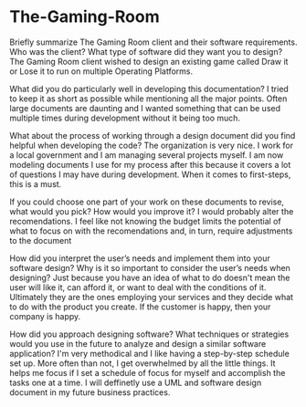 # The-Gaming-Room
Briefly summarize The Gaming Room client and their software requirements. Who was the client? What type of software did they want you to design?
The Gaming Room client wished to design an existing game called Draw it or Lose it to run on multiple Operating Platforms.

What did you do particularly well in developing this documentation?
I tried to keep it as short as possible while mentioning all the major points. Often large documents are daunting and I wanted something that can be used multiple times during development without it being too much.

What about the process of working through a design document did you find helpful when developing the code?
The organization is very nice. I work for a local government and I am managing several projects myself. I am now modeling documents I use for my process after this because it covers a lot of questions I may have during development. When it comes to first-steps, this is a must.

If you could choose one part of your work on these documents to revise, what would you pick? How would you improve it?
I would probably alter the recomendations. I feel like not knowing the budget limits the potential of what to focus on with the recomendations and, in turn, require adjustments to the document 

How did you interpret the user’s needs and implement them into your software design? Why is it so important to consider the user’s needs when designing?
Just because you have an idea of what to do doesn't mean the user will like it, can afford it, or want to deal with the conditions of it. Ultimately they are the ones employing your services and they decide what to do with the product you create. If the customer is happy, then your company is happy.

How did you approach designing software? What techniques or strategies would you use in the future to analyze and design a similar software application?
I'm very methodical and I like having a step-by-step schedule set up. More often than not, I get overwhelmed by all the little things. It helps me focus if I set a schedule of focus for myself and accomplish the tasks one at a time. I will deffinetly use a UML and software design document in my future business practices.
